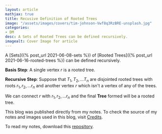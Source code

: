 ```yaml
---
layout: article
mathjax: true
title: Recusive Definition of Rooted Trees
image: "/assets/images/covers/tim-johnson-Vwf8q3RzBRE-unsplash.jpg"
categories:
- DM
desc: A Sets of Rooted Trees can be defined recursively. 
imagealt: Cover Image for article
---
```


A [Sets]({% post_url 2021-06-08-sets %}) of [Rooted Trees]({% post_url 2021-06-16-rooted-trees %}) can be defined recursively.

**Basis Step**: A single vertex $r$ is a rooted tree.
































































































































































































































































































































































































**Recursive Step**: Suppose that $T_1, T_2, \dots T_n$ are disjointed rooted trees with roots $r_1, r_2, \dots r_n$ and another vertex $r$ which isn't a vertex of any of the trees.
































































































































































































































































































































































































We can connect $r$ with $r_1, r_2, \dots r_n$ and the final <b>Tree</b> formed will be a rooted tree.



































































































































































































































































































































































































This blog was published directly from my notes.
To check the source of my notes and images used in this blog, visit <a href="/credits.html" target="_blank">Credits</a>.

To read my notes, download this <a href="https://github.com/bovem/CS" target="blank">repository</a>.